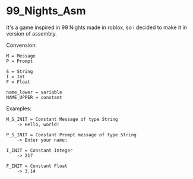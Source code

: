 # 99_Nights_Asm
It's a game inspired in 99 Nights made in roblox, so i decided to make it in version of assembly.

Convension:

    M = Message
    P = Prompt

    S = String
    I = Int
    F = Float

    name_lower = variable
    NAME_UPPER = constant

Examples:

    M_S_INIT = Constant Message of type String
        -> Hello, world!

    P_S_INIT = Constant Prompt message of type String 
        -> Enter your name:

    I_INIT = Constant Integer 
        -> 217

    F_INIT = Constant Float
        -> 3.14
